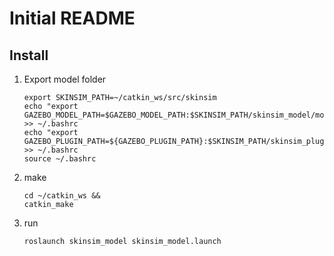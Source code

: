 # Initial README

## Install

1. Export model folder
	~~~~
	export SKINSIM_PATH=~/catkin_ws/src/skinsim
	echo "export GAZEBO_MODEL_PATH=$GAZEBO_MODEL_PATH:$SKINSIM_PATH/skinsim_model/models" >> ~/.bashrc
	echo "export GAZEBO_PLUGIN_PATH=${GAZEBO_PLUGIN_PATH}:$SKINSIM_PATH/skinsim_plugins/build" >> ~/.bashrc
	source ~/.bashrc
	~~~~

2. make
	~~~~
	cd ~/catkin_ws &&
	catkin_make
	~~~~

3. run
	~~~~
	roslaunch skinsim_model skinsim_model.launch
	~~~~